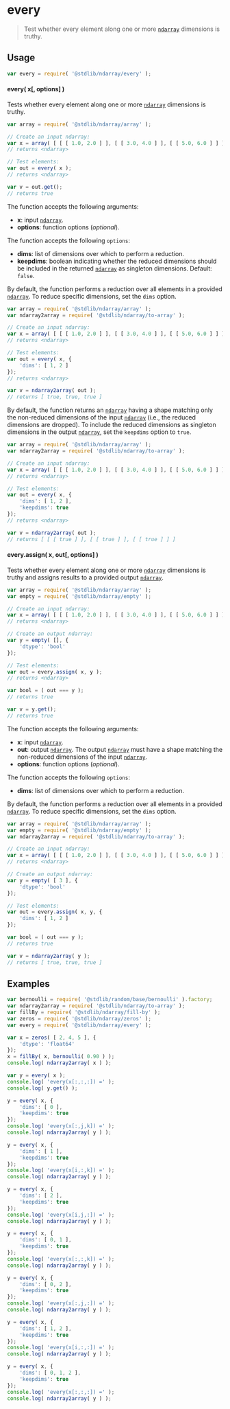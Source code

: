 <!--

@license Apache-2.0

Copyright (c) 2025 The Stdlib Authors.

Licensed under the Apache License, Version 2.0 (the "License");
you may not use this file except in compliance with the License.
You may obtain a copy of the License at

   http://www.apache.org/licenses/LICENSE-2.0

Unless required by applicable law or agreed to in writing, software
distributed under the License is distributed on an "AS IS" BASIS,
WITHOUT WARRANTIES OR CONDITIONS OF ANY KIND, either express or implied.
See the License for the specific language governing permissions and
limitations under the License.

-->

# every

> Test whether every element along one or more [`ndarray`][@stdlib/ndarray/ctor] dimensions is truthy.

<section class="intro">

</section>

<!-- /.intro -->

<section class="usage">

## Usage

```javascript
var every = require( '@stdlib/ndarray/every' );
```

#### every( x\[, options] )

Tests whether every element along one or more [`ndarray`][@stdlib/ndarray/ctor] dimensions is truthy.

```javascript
var array = require( '@stdlib/ndarray/array' );

// Create an input ndarray:
var x = array( [ [ [ 1.0, 2.0 ] ], [ [ 3.0, 4.0 ] ], [ [ 5.0, 6.0 ] ] ] );
// returns <ndarray>

// Test elements:
var out = every( x );
// returns <ndarray>

var v = out.get();
// returns true
```

The function accepts the following arguments:

-   **x**: input [`ndarray`][@stdlib/ndarray/ctor].
-   **options**: function options (_optional_).

The function accepts the following `options`:

-   **dims**: list of dimensions over which to perform a reduction.
-   **keepdims**: boolean indicating whether the reduced dimensions should be included in the returned [`ndarray`][@stdlib/ndarray/ctor] as singleton dimensions. Default: `false`.

By default, the function performs a reduction over all elements in a provided [`ndarray`][@stdlib/ndarray/ctor]. To reduce specific dimensions, set the `dims` option.

```javascript
var array = require( '@stdlib/ndarray/array' );
var ndarray2array = require( '@stdlib/ndarray/to-array' );

// Create an input ndarray:
var x = array( [ [ [ 1.0, 2.0 ] ], [ [ 3.0, 4.0 ] ], [ [ 5.0, 6.0 ] ] ] );
// returns <ndarray>

// Test elements:
var out = every( x, {
    'dims': [ 1, 2 ]
});
// returns <ndarray>

var v = ndarray2array( out );
// returns [ true, true, true ]
```

By default, the function returns an [`ndarray`][@stdlib/ndarray/ctor] having a shape matching only the non-reduced dimensions of the input [`ndarray`][@stdlib/ndarray/ctor] (i.e., the reduced dimensions are dropped). To include the reduced dimensions as singleton dimensions in the output [`ndarray`][@stdlib/ndarray/ctor], set the `keepdims` option to `true`.

```javascript
var array = require( '@stdlib/ndarray/array' );
var ndarray2array = require( '@stdlib/ndarray/to-array' );

// Create an input ndarray:
var x = array( [ [ [ 1.0, 2.0 ] ], [ [ 3.0, 4.0 ] ], [ [ 5.0, 6.0 ] ] ] );
// returns <ndarray>

// Test elements:
var out = every( x, {
    'dims': [ 1, 2 ],
    'keepdims': true
});
// returns <ndarray>

var v = ndarray2array( out );
// returns [ [ [ true ] ], [ [ true ] ], [ [ true ] ] ]
```

#### every.assign( x, out\[, options] )

Tests whether every element along one or more [`ndarray`][@stdlib/ndarray/ctor] dimensions is truthy and assigns results to a provided output [`ndarray`][@stdlib/ndarray/ctor].

```javascript
var array = require( '@stdlib/ndarray/array' );
var empty = require( '@stdlib/ndarray/empty' );

// Create an input ndarray:
var x = array( [ [ [ 1.0, 2.0 ] ], [ [ 3.0, 4.0 ] ], [ [ 5.0, 6.0 ] ] ] );
// returns <ndarray>

// Create an output ndarray:
var y = empty( [], {
    'dtype': 'bool'
});

// Test elements:
var out = every.assign( x, y );
// returns <ndarray>

var bool = ( out === y );
// returns true

var v = y.get();
// returns true
```

The function accepts the following arguments:

-   **x**: input [`ndarray`][@stdlib/ndarray/ctor].
-   **out**: output [`ndarray`][@stdlib/ndarray/ctor]. The output [`ndarray`][@stdlib/ndarray/ctor] must have a shape matching the non-reduced dimensions of the input [`ndarray`][@stdlib/ndarray/ctor].
-   **options**: function options (_optional_).

The function accepts the following `options`:

-   **dims**: list of dimensions over which to perform a reduction.

By default, the function performs a reduction over all elements in a provided [`ndarray`][@stdlib/ndarray/ctor]. To reduce specific dimensions, set the `dims` option.

```javascript
var array = require( '@stdlib/ndarray/array' );
var empty = require( '@stdlib/ndarray/empty' );
var ndarray2array = require( '@stdlib/ndarray/to-array' );

// Create an input ndarray:
var x = array( [ [ [ 1.0, 2.0 ] ], [ [ 3.0, 4.0 ] ], [ [ 5.0, 6.0 ] ] ] );
// returns <ndarray>

// Create an output ndarray:
var y = empty( [ 3 ], {
    'dtype': 'bool'
});

// Test elements:
var out = every.assign( x, y, {
    'dims': [ 1, 2 ]
});

var bool = ( out === y );
// returns true

var v = ndarray2array( y );
// returns [ true, true, true ]
```

</section>

<!-- /.usage -->

<section class="notes">

</section>

<!-- /.notes -->

<section class="examples">

## Examples

<!-- eslint no-undef: "error" -->

```javascript
var bernoulli = require( '@stdlib/random/base/bernoulli' ).factory;
var ndarray2array = require( '@stdlib/ndarray/to-array' );
var fillBy = require( '@stdlib/ndarray/fill-by' );
var zeros = require( '@stdlib/ndarray/zeros' );
var every = require( '@stdlib/ndarray/every' );

var x = zeros( [ 2, 4, 5 ], {
    'dtype': 'float64'
});
x = fillBy( x, bernoulli( 0.90 ) );
console.log( ndarray2array( x ) );

var y = every( x );
console.log( 'every(x[:,:,:]) =' );
console.log( y.get() );

y = every( x, {
    'dims': [ 0 ],
    'keepdims': true
});
console.log( 'every(x[:,j,k]) =' );
console.log( ndarray2array( y ) );

y = every( x, {
    'dims': [ 1 ],
    'keepdims': true
});
console.log( 'every(x[i,:,k]) =' );
console.log( ndarray2array( y ) );

y = every( x, {
    'dims': [ 2 ],
    'keepdims': true
});
console.log( 'every(x[i,j,:]) =' );
console.log( ndarray2array( y ) );

y = every( x, {
    'dims': [ 0, 1 ],
    'keepdims': true
});
console.log( 'every(x[:,:,k]) =' );
console.log( ndarray2array( y ) );

y = every( x, {
    'dims': [ 0, 2 ],
    'keepdims': true
});
console.log( 'every(x[:,j,:]) =' );
console.log( ndarray2array( y ) );

y = every( x, {
    'dims': [ 1, 2 ],
    'keepdims': true
});
console.log( 'every(x[i,:,:]) =' );
console.log( ndarray2array( y ) );

y = every( x, {
    'dims': [ 0, 1, 2 ],
    'keepdims': true
});
console.log( 'every(x[:,:,:]) =' );
console.log( ndarray2array( y ) );
```

</section>

<!-- /.examples -->

<!-- Section for related `stdlib` packages. Do not manually edit this section, as it is automatically populated. -->

<section class="related">

</section>

<!-- /.related -->

<section class="links">

[@stdlib/ndarray/ctor]: https://github.com/stdlib-js/stdlib/tree/develop/lib/node_modules/%40stdlib/ndarray/ctor

<!-- <related-links> -->

<!-- </related-links> -->

</section>

<!-- /.links -->
